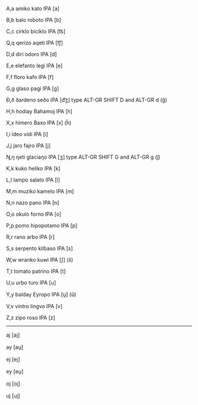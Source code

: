 A,a amiko	kato IPA [a]

B,b balo roboto IPA [b]

C,c cirklo biciklo IPA [t͡s]

Q,q qerizo aqeti IPA [t͡ʃ]

D,d diri odoro IPA [d]

E,e elefanto legi IPA [e]

F,f floro kafo IPA [f]

G,g glaso pagi IPA [g]

Ð,ð ðardeno seðo IPA [d͡ʒ] type ALT-GR SHIFT D and ALT-GR d	  (ĝ)

H,h hodiay Bahamoj IPA [h]

X,x himero Baxo IPA [x]   (ĥ)

I,i ideo vidi IPA [i]

J,j jaro fajro IPA [j]

Ŋ,ŋ ŋeti glaciaŋo IPA [ʒ] type ALT-GR SHIFT G and ALT-GR g   (ĵ)

K,k kuko heliko IPA [k]

L,l lampo salato IPA [l]

M,m muziko kamelo IPA [m]

N,n nazo pano IPA [n]

O,o okulo forno IPA [o]

P,p pomo hipopotamo IPA [p]

R,r rano arbo IPA [r]

S,s serpento kilbaso IPA [s]

W,w wranko kuwi IPA [ʃ]    (ŝ)

T,t tomato patrino IPA [t]

U,u urbo turo IPA [u]

Y,y balday Eyropo IPA [u̯]    (û)

V,v vintro lingvo IPA [v]

Z,z zipo roso IPA [z]


----------

aj	[ai̯]

ay	[au̯]

ej	[ei̯]

ey	[eu̯]

oj	[oi̯]

uj	[ui̯]
